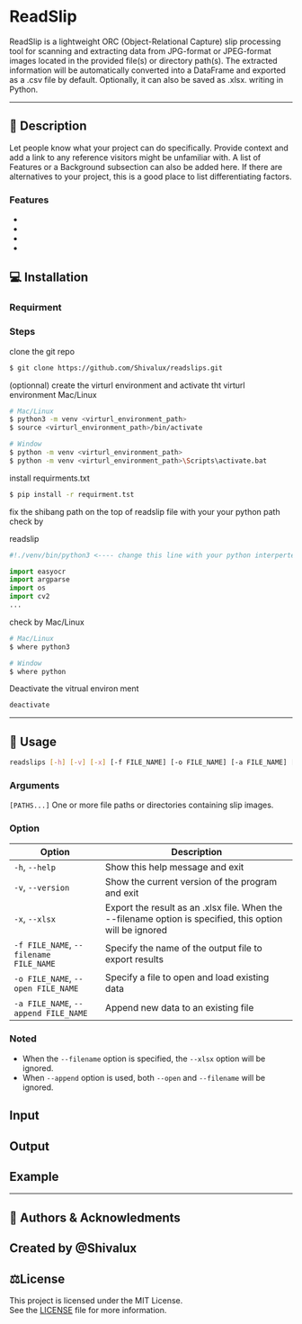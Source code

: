 # ReadSlip

ReadSlip is a lightweight ORC (Object-Relational Capture) slip processing tool for scanning and extracting data 
from JPG-format or JPEG-format images located in the provided file(s) or directory path(s).
The extracted information  will be automatically converted into a DataFrame and exported as a .csv file
by default. Optionally, it can also be saved as .xlsx. writing in Python.

---

## 📝 Description

Let people know what your project can do specifically. Provide context and add a link to any reference visitors might be unfamiliar with. A list of Features or a Background subsection can also be added here. If there are alternatives to your project, this is a good place to list differentiating factors.

### Features

-
-
-
-

## 💻 Installation

### Requirment



### Steps

clone the git repo 
```bash
$ git clone https://github.com/Shivalux/readslips.git
```

(optionnal) create the virturl environment and activate tht virturl environment
Mac/Linux
```bash
# Mac/Linux
$ python3 -m venv <virturl_environment_path>
$ source <virturl_environment_path>/bin/activate

# Window
$ python -m venv <virturl_environment_path>
$ python -m venv <virturl_environment_path>\Scripts\activate.bat
```

install requirments.txt
```bash
$ pip install -r requirment.tst
```

fix the shibang path on the top of readslip file with your your python path check by

readslip
```py
#!./venv/bin/python3 <---- change this line with your python interperter path

import easyocr
import argparse
import os
import cv2
...
```
check by
Mac/Linux
```bash
# Mac/Linux
$ where python3

# Window
$ where python
```

Deactivate the vitrual environ ment 
```bash
deactivate
```
---
## 🚀 Usage
```bash
readslips [-h] [-v] [-x] [-f FILE_NAME] [-o FILE_NAME] [-a FILE_NAME] [PATHS ...]
```
### Arguments
`[PATHS...]`         One or more file paths or directories containing slip images.

### Option
Option | Description |
-------|-------------|
`-h`, `--help` |  Show this help message and exit |
`-v`, `--version` | Show the current version of the program and exit |
`-x`, `--xlsx` | Export the result as an .xlsx file. When the --filename option is specified, this option will be ignored |
`-f FILE_NAME`, `--filename FILE_NAME` | Specify the name of the output file to export results |
`-o FILE_NAME`, `--open FILE_NAME` |  Specify a file to open and load existing data |
`-a FILE_NAME`, `--append FILE_NAME` | Append new data to an existing file |

### Noted 
* When the `--filename` option is specified, the `--xlsx` option will be ignored.
* When `--append` option is used, both `--open` and `--filename` will be ignored.

## Input
## Output
## Example
---
## 👥 Authors & Acknowledments

Created by @Shivalux
---
## ⚖️License
This project is licensed under the MIT License.  
See the [LICENSE](LICENSE) file for more information.
